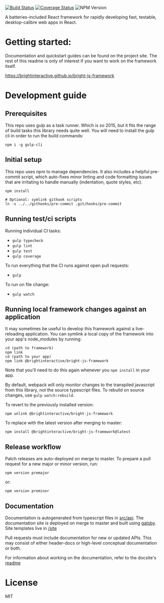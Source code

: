 [![Build Status](https://travis-ci.org/brightinteractive/bright-js-framework.svg?branch=master)](https://travis-ci.org/brightinteractive/bright-js-framework)
[![Coverage Status](https://coveralls.io/repos/github/brightinteractive/bright-js-framework/badge.svg?branch=AP-84_coveralls)](https://coveralls.io/github/brightinteractive/bright-js-framework?branch=master)
![NPM Version](https://img.shields.io/npm/v/@brightinteractive/bright-js-framework.svg)

A batteries-included React framework for rapidly developing fast, testable, desktop-calibre web apps in React.


Getting started:
==

Documentation and quickstart guides can be found on the project site. The rest of this readme is only of interest if you want to work on the framework itself.

https://brightinteractive.github.io/bright-js-framework


Development guide
==

Prerequisites
--

This repo uses gulp as a task runner. Which is *so* 2015, but it fits the range of build tasks this library needs quite well. You will need to install the gulp cli in order to run the build commands:

```
npm i -g gulp-cli
```


Initial setup
---

This repo uses npm to manage dependencies. It also includes a helpful pre-commit script, which auto-fixes minor linting and code formatting issues that are irritating to handle manually (indentation, quote styles, etc).

```
npm install

# Optional: symlink githook scripts
ln -s ../../githooks/pre-commit .git/hooks/pre-commit
```

Running test/ci scripts
---

Running individual CI tasks:

* `gulp typecheck`
* `gulp lint`
* `gulp test`
* `gulp coverage`

To run everything that the CI runs against open pull requests:

* `gulp`

To run on file change:

* `gulp watch`


Running local framework changes against an application
---

It may sometimes be useful to develop this framework against a live-reloading application.
You can symlink a local copy of the framework into your app's node_modules by running:

```
cd (path to framework)
npm link
cd (path to your app)
npm link @brightinteractive/bright-js-framework
```

Note that you'll need to do this again whenever you `npm install` in your app.

By default, webpack will only monitor changes to the transpiled javascript from this library, not the source typescript files. To rebuild on source changes, use `gulp watch:rebuild`.

To revert to the previously installed version:

`npm unlink @brightinteractive/bright-js-framework`

To replace with the latest version after merging to master:

`npm install @brightinteractive/bright-js-framework@latest`


Release workflow
---

Patch releases are auto-deployed on merge to  master. To prepare a pull request for a new major or minor version, run:

```
npm version premajor
```

or:

```
npm version preminor
```


Documentation
---

Documentation is autogenerated from typescript files in [src/api](/bright-js-framework/tree/master/src/api). The documentation site is deployed on merge to master and built using [gatsby](https://gatsbyjs.org). Site templates live in [/site](/bright-js-framework/tree/master/docs-site/)

Pull requests must include documentation for new or updated APIs. This may consist of either header-docs or high-level conceptual documentation or both.

For information about working on the documentation, refer to the docsite's [readme](/bright-js-framework/blob/master/docs-site/README.md)

License
==
MIT
